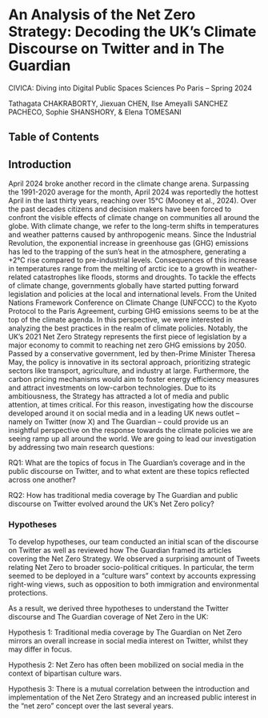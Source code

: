 # An Analysis of the Net Zero Strategy: Decoding the UK’s Climate Discourse on Twitter and in The Guardian

CIVICA: Diving into Digital Public Spaces 
Sciences Po Paris – Spring 2024

Tathagata CHAKRABORTY, Jiexuan CHEN, Ilse Ameyalli SANCHEZ PACHECO, Sophie SHANSHORY, & Elena TOMESANI


## Table of Contents

 
## Introduction

April 2024 broke another record in the climate change arena. Surpassing the 1991-2020 average for the month, April 2024 was reportedly the hottest April in the last thirty years, reaching over 15°C (Mooney et al., 2024). Over the past decades citizens and decision makers have been forced to confront the visible effects of climate change on communities all around the globe. With climate change, we refer to the long-term shifts in temperatures and weather patterns caused by anthropogenic means. Since the Industrial Revolution, the exponential increase in greenhouse gas (GHG) emissions has led to the trapping of the sun’s heat in the atmosphere, generating a +2°C rise compared to pre-industrial levels. Consequences of this increase in temperatures range from the melting of arctic ice to a growth in weather-related catastrophes like floods, storms and droughts. To tackle the effects of climate change, governments globally have started putting forward legislation and policies at the local and international levels. From the United Nations Framework Conference on Climate Change (UNFCCC) to the Kyoto Protocol to the Paris Agreement, curbing GHG emissions seems to be at the top of the climate agenda. In this perspective, we were interested in analyzing the best practices in the realm of climate policies. Notably, the UK’s 2021 Net Zero Strategy represents the first piece of legislation by a major economy to commit to reaching net zero GHG emissions by 2050. Passed by a conservative government, led by then-Prime Minister Theresa May, the policy is innovative in its sectoral approach, prioritizing strategic sectors like transport, agriculture, and industry at large. Furthermore, the carbon pricing mechanisms would aim to foster energy efficiency measures and attract investments on low-carbon technologies. Due to its ambitiousness, the Strategy has attracted a lot of media and public attention, at times critical. For this reason, investigating how the discourse developed around it on social media and in a leading UK news outlet – namely on Twitter (now X) and The Guardian –  could provide us an insightful perspective on the response towards the climate policies we are seeing ramp up all around the world. We are going to lead our investigation by addressing two main research questions:

RQ1: What are the topics of focus in The Guardian’s coverage and in the public discourse on Twitter, and to what extent are these topics reflected across one another?

RQ2: How has traditional media coverage by The Guardian and public discourse on Twitter evolved around the UK’s Net Zero policy? 

### Hypotheses
To develop hypotheses, our team conducted an initial scan of the discourse on Twitter as well as reviewed how The Guardian framed its articles covering the Net Zero Strategy. We observed a surprising amount of Tweets relating Net Zero to broader socio-political critiques. In particular, the term seemed to be deployed in a “culture wars” context by accounts expressing right-wing views, such as opposition to both immigration and environmental protections.

As a result, we derived three hypotheses to understand the Twitter discourse and The Guardian coverage of Net Zero in the UK:

Hypothesis 1: Traditional media coverage by The Guardian on Net Zero mirrors an overall increase in social media interest on Twitter, whilst they may differ in focus.

Hypothesis 2: Net Zero has often been mobilized on social media in the context of bipartisan culture wars.

Hypothesis 3: There is a mutual correlation between the introduction and implementation of the Net Zero Strategy and an increased public interest in the “net zero” concept over the last several years.

